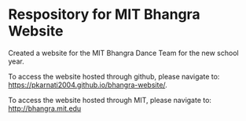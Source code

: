 # Respository for MIT Bhangra Website

Created a website for the MIT Bhangra Dance Team for the new school year.

To access the website hosted through github, please navigate to: https://pkarnati2004.github.io/bhangra-website/.

To access the website hosted through MIT, please navigate to: http://bhangra.mit.edu
